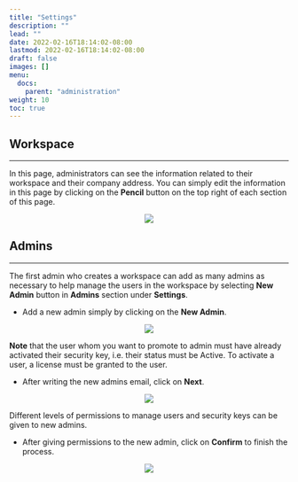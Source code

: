 ```yaml
---
title: "Settings"
description: ""
lead: ""
date: 2022-02-16T18:14:02-08:00
lastmod: 2022-02-16T18:14:02-08:00
draft: false
images: []
menu:
  docs:
    parent: "administration"
weight: 10
toc: true
---
```


## Workspace

<hr class="hr-line">

In this page, administrators can see the information related to their workspace and their company address.
You can simply edit the information in this page by clicking on the **Pencil** button on the top right of each section of this page.

<p align="center">
    <img src="/images/vendor/Panel/workspace.png" class="doc-img-frame">
</p>

## Admins

<hr class="hr-line">

The first admin who creates a workspace can add as many admins as necessary to help manage the users in the workspace by selecting **New Admin** button in **Admins** section
under **Settings**.

* Add a new admin simply by clicking on the **New Admin**.

<p align="center">
    <img src="/images/vendor/Panel/add_admin_1.png" class="doc-img-frame">
</p>

**Note** that the user whom you want to promote to admin must have already activated their security key, i.e. their status must be Active. To activate a user, a license must
be granted to the user.

* After writing the new admins email, click on **Next**.

<p align="center">
    <img src="/images/vendor/Panel/add_admin_2.png" class="doc-img-frame">
</p>

Different levels of permissions to manage users and security keys can be given to new admins.

* After giving permissions to the new admin, click on **Confirm** to finish the process.

<p align="center">
    <img src="/images/vendor/Panel/add_admin_3.png" class="doc-img-frame">
</p>
